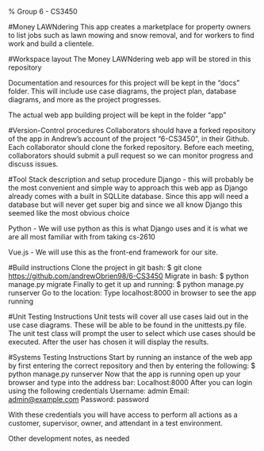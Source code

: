 % Group 6 - CS3450

#Money LAWNdering
This app creates a marketplace for property owners to list jobs such as lawn mowing and snow removal, and for workers to find work and build a clientele.

#Workspace layout
The Money LAWNdering web app will be stored in this repository

Documentation and resources for this project will be kept in the “docs” folder. This will include use case diagrams, the project plan, database diagrams, and more as the project progresses.

The actual web app building project will be kept in the folder “app”

#Version-Control procedures
Collaborators should have a forked repository of the app in Andrew’s account of the project “6-CS3450”, in their Github. Each collaborator should clone the forked repository. Before each meeting, collaborators should submit a pull request so we can monitor progress and discuss issues.

#Tool Stack description and setup procedure
Django - this will probably be the most convenient and simple way to approach this web app as Django already comes with a built in SQLLite database. Since this app will need a database but will never get super big and since we all know Django this seemed like the most obvious choice

Python - We will use python as this is what Django uses and it is what we are all most familiar with from taking cs-2610

Vue.js - We will use this as the front-end framework for our site.


#Build instructions
Clone the project in git bash:
    $ git clone https://github.com/andrewObrien98/6-CS3450
Migrate in bash:
    $ python manage.py migrate
Finally to get it up and running:
    $ python manage.py runserver
Go to the location:
    Type localhost:8000 in browser to see the app running

#Unit Testing Instructions
Unit tests will cover all use cases laid out in the use case diagrams. These will be able to be found in the unittests.py file. The unit test class will prompt the user to select which use cases should be executed. After the user has chosen it will display the results.

#Systems Testing Instructions
Start by running an instance of the web app by first entering the correct repository and then by entering the following:
    $ python manage.py runserver
Now that the app is running open up your browser and type into the address bar:
    Localhost:8000
After you can login using the following credentials
    Username: admin
    Email: admin@example.com
    Password: password

With these credentials you will have access to perform all actions as a customer, supervisor, owner, and attendant in a test environment.

Other development notes, as needed

